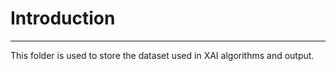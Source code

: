 # Introduction
---------------------------------------------------------------------
This folder is used to store the dataset used in XAI algorithms and output.  
